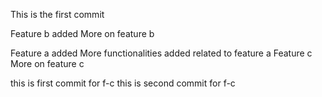 This is the first commit

Feature b added
More on feature b

Feature a added 
More functionalities added related to feature a
Feature c
More on feature c

this is first commit for f-c
this is second commit for f-c
